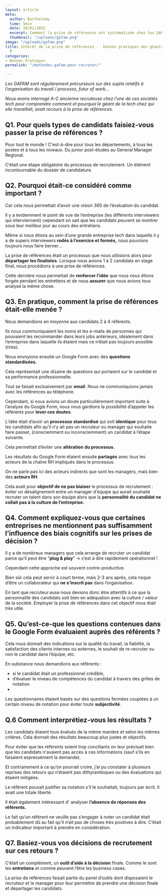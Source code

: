 ```yaml
---
layout: article
meta:
  author: Barthelemy
  time: 5min
  date: 28/01/2022
  excerpt: Comment la prise de références est systématisée chez les GAFAM
  thumbnail: "/uploads/gafam.png"
image: "/uploads/gafam.png"
title: Intérêt de la prise de références -  bonnes pratiques des géants de la tech
  ?
categories:
- Bonnes Pratiques
permalink: "/methodes-gafam-pour-recruter/"

---
```

_Les GAFAM sont régulièrement précurseurs sur des sujets relatifs à l’organisation du travail / processs, futur of work..._

_Nous avons interrogé A-C ancienne recruteuse chez l’une de ces sociétés tech pour comprendre comment et pourquoi le géant de la tech chez qui elle travaillait, avait recours à la prise de références._

## **Q1. Pour quels types de candidats faisiez-vous passer la prise de références ?**

Pour tout le monde ! C'est-à-dire pour tous les départements, à tous les postes et à tous les niveaux. Du junior post-études au General Manager Regional.

C’était une étape obligatoire du processus de recrutement. Un élément incontournable du dossier de candidature.

## **Q2. Pourquoi était-ce considéré comme important ?**

Car cela nous permettait d’avoir une vision 360 de l’évaluation du candidat.

Il y a évidemment le point de vue de l’entreprise (les différents interviewers qui interviennent) cependant on sait que les candidats peuvent se montrer sous leur meilleur jour au cours des entretiens.

Même si nous étions au sein d’une grande entreprise tech dans laquelle il y a de supers interviewers **rodés à l’exercice et formés,** nous pouvions toujours nous faire berner...

La prise de références était un processus que nous utilisions alors pour **départager les finalistes**. Lorsque nous avions 1 à 2 candidats en stage final, nous procédions à une prise de références.

Cette dernière nous permettait de **renforcer l’idée** que nous nous étions forgée pendant les entretiens et de nous **assurer** que nous avions tous analysé la même chose.

## **Q3. En pratique, comment la prise de références était-elle menée ?**

Nous demandions en moyenne aux candidats 2 à 4 référents.

Ils nous communiquaient les noms et les e-mails de personnes qui pouvaient les recommander dans leurs jobs antérieurs, idéalement dans l’entreprise dans laquelle ils étaient mais ce n’était pas toujours possible (rires).

Nous envoyions ensuite un Google Form avec des **questions standardisées.**

Cela représentait une dizaine de questions qui portaient sur le candidat et sa performance professionnelle.

Tout se faisait exclusivement par **email**. Nous ne communiquions jamais avec les références au téléphone.

Cependant, si nous avions un doute particulièrement important suite à l’analyse du Google Form, nous nous gardions la possibilité d’appeler les référents pour **lever ces doutes**.

L’idée était d’avoir un **processus standardisé** qui soit **identique** pour tous les candidats afin qu'il n’y ait pas un recruteur ou manager qui souhaite faire passer, (consciemment ou inconsciemment) un candidat à l’étape suivante.

Cela permettait d’éviter une **altération** **du processus.**

Les résultats du Google Form étaient ensuite **partagés** avec tous les acteurs de la chaîne RH impliqués dans le processus.

On ne parle pas ici des acteurs indirects que sont les managers, mais bien des **acteurs RH**.

Cela avait pour **objectif de ne pas biaiser** le processus de recrutement : éviter un désalignement entre un manager d'équipe qui aurait souhaité recruter un talent dans son équipe alors que la **personnalité du candidat ne collait pas à la culture de l’entreprise.**

## **Q4. Comment expliquez-vous que certaines entreprises ne mentionnent pas suffisamment l’influence des biais cognitifs sur les prises de décision ?**

Il y a de nombreux managers que cela arrange de recruter un candidat parce qu’il peut être “**plug & play**” -> c’est à dire rapidement opérationnel !

Cependant cette approche est souvent contre-productive.

Bien sûr cela peut servir à court terme, mais 2-3 ans après, cela risque d’être un collaborateur qui **ne s’inscrit pas** dans l’organisation.

En tant que recruteur.euse nous devions donc être attentifs à ce que la personnalité des candidats soit bien en adéquation avec la culture / valeur de la société. Employer la prise de références dans cet objectif nous était très utile.

## **Q5. Qu’est-ce-que les questions contenues dans le Google Form évaluaient auprès des référents ?**

Cela nous donnait des indications sur la qualité du travail, la fiabilité, la satisfaction des clients internes ou externes, le souhait de re-recruter ou non le candidat dans l’équipe, etc.

En substance nous demandions aux référents :

* si le candidat était un professionnel crédible,
* d’évaluer le niveau de compétences du candidat à travers des grilles de notation.
* 

Les questionnaires étaient basés sur des questions fermées couplées à un certain niveau de notation pour éviter toute **subjectivité**.

## **Q.6 Comment interprétiez-vous les résultats ?**

Les candidats étaient tous évalués de la même manière et selon les mêmes critères. Cela donnait des résultats beaucoup plus justes et objectifs.

Pour éviter que les référents soient trop conciliants on leur précisait bien que les candidats n'avaient pas accès à ces informations (sauf s’ils en faisaient expressément la demande).

Et contrairement à ce qu’on pourrait croire, j’ai pu constater à plusieurs reprises des retours qui n’étaient pas dithyrambiques ou des évaluations qui étaient mitigées.

Le référent pouvait justifier sa notation s’il le souhaitait, toujours par écrit. Il avait une totale liberté.

Il était également intéressant d' analyser **l’absence de réponses des référents.**

Le fait qu’un référent ne veuille pas s’engager à noter un candidat était probablement dû au fait qu’il n’ait pas de choses très positives à dire. C’était un indicateur important à prendre en considération.

## **Q7. Basiez-vous vos décisions de recrutement sur ces retours ?**

C’était un complément, un **outil d’aide à la décision** finale. Comme le sont les **entretiens** et comme peuvent l’être les business cases.

La prise de références faisait partie du panel d’outils dont disposaient le recruteur et le manager pour leur permettre de prendre une décision finale et départager les candidats.